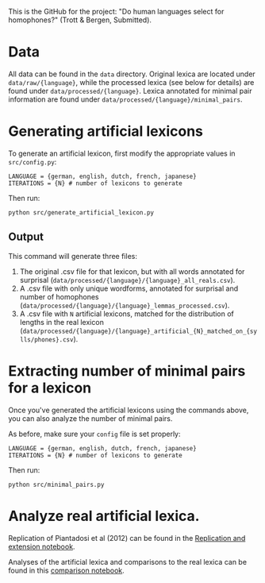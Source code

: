 This is the GitHub for the project: "Do human languages select for homophones?" (Trott & Bergen, Submitted).

# Data

All data can be found in the `data` directory. Original lexica are located under `data/raw/{language}`, while the processed lexica (see below for details) are found under `data/processed/{language}`. Lexica annotated for minimal pair information are found under `data/processed/{language}/minimal_pairs`.

# Generating artificial lexicons

To generate an artificial lexicon, first modify the appropriate values in `src/config.py`:

```
LANGUAGE = {german, english, dutch, french, japanese}
ITERATIONS = {N} # number of lexicons to generate
```

Then run:

```
python src/generate_artificial_lexicon.py 
```

## Output

This command will generate three files:

1. The original .csv file for that lexicon, but with all words annotated for surprisal (`data/processed/{language}/{language}_all_reals.csv`).  
2. A .csv file with only unique wordforms, annotated for surprisal and number of homophones (`data/processed/{language}/{language}_lemmas_processed.csv`).  
3. A .csv file with `N` artificial lexicons, matched for the distribution of lengths in the real lexicon (`data/processed/{language}/{language}_artificial_{N}_matched_on_{sylls/phones}.csv`).  


# Extracting number of minimal pairs for a lexicon

Once you've generated the artificial lexicons using the commands above, you can also analyze the number of minimal pairs. 

As before, make sure your `config` file is set properly:

```
LANGUAGE = {german, english, dutch, french, japanese}
ITERATIONS = {N} # number of lexicons to generate
```

Then run:

```
python src/minimal_pairs.py
```

# Analyze real artificial lexica.

Replication of Piantadosi et al (2012) can be found in the [Replication and extension notebook](https://github.com/seantrott/homophone_simulations/blob/master/Replication%20and%20extension.ipynb).

Analyses of the artificial lexica and comparisons to the real lexica can be found in this [comparison notebook](https://github.com/seantrott/homophone_simulations/blob/master/Homophony%20in%20real%20and%20artificial%20lexica.ipynb).
